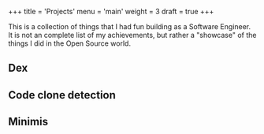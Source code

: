 +++
title = 'Projects'
menu = 'main'
weight = 3
draft = true
+++

This is a collection of things that I had fun building as a Software Engineer.
It is not an complete list of my achievements, but rather a "showcase" of the
things I did in the Open Source world.

## Dex

## Code clone detection

## Minimis
